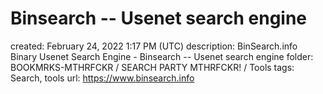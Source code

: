 # Binsearch -- Usenet search engine

created: February 24, 2022 1:17 PM (UTC)
description: BinSearch.info Binary Usenet Search Engine - Binsearch -- Usenet search engine
folder: BOOKMRKS-MTHRFCKR / SEARCH PARTY MTHRFCKR! / Tools
tags: Search, tools
url: https://www.binsearch.info